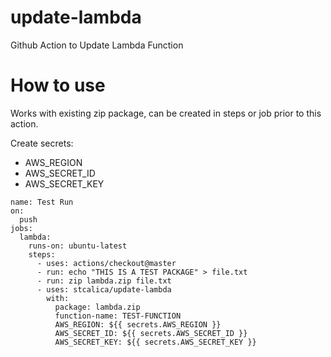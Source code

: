 # update-lambda
Github Action to Update Lambda Function

# How to use

Works with existing zip package, can be created in steps or job prior to this action.

Create secrets:
  * AWS_REGION
  * AWS_SECRET_ID
  * AWS_SECRET_KEY

```
name: Test Run
on:
  push
jobs:
  lambda:
    runs-on: ubuntu-latest
    steps:
      - uses: actions/checkout@master
      - run: echo "THIS IS A TEST PACKAGE" > file.txt
      - run: zip lambda.zip file.txt
      - uses: stcalica/update-lambda
        with:
          package: lambda.zip
          function-name: TEST-FUNCTION
          AWS_REGION: ${{ secrets.AWS_REGION }}
          AWS_SECRET_ID: ${{ secrets.AWS_SECRET_ID }}
          AWS_SECRET_KEY: ${{ secrets.AWS_SECRET_KEY }}
```
